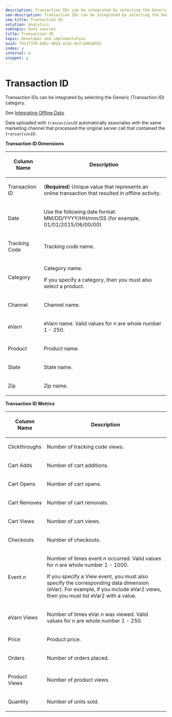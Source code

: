 ```yaml
---
description: Transaction IDs can be integrated by selecting the Generic (Transaction ID) category.
seo-description: Transaction IDs can be integrated by selecting the Generic (Transaction ID) category.
seo-title: Transaction ID
solution: Analytics
subtopic: Data sources
title: Transaction ID
topic: Developer and implementation
uuid: fd11f376-bd6c-402a-ac51-8e7c4d6a8591
index: y
internal: n
snippet: y
---
```


# Transaction ID

Transaction IDs can be integrated by selecting the Generic (Transaction ID) category.

See [Integrating Offline Data](../../c-data-sources/datasrc-integrating-offline-data.md#concept_B5C576220F1548B5A3A57112AA3960C6).

Data uploaded with *`transactionID`* automatically associates with the same marketing channel that processed the original server call that contained the *`transactionID`*.

**Transaction ID Dimensions** 

<table id="table_C711A4D08161468B81AE954987E83716"> 
 <thead> 
  <tr> 
   <th colname="col1" class="entry"> <p>Column Name </p> </th> 
   <th colname="col2" class="entry"> <p>Description </p> </th> 
  </tr> 
 </thead>
 <tbody> 
  <tr> 
   <td colname="col1"> <p>Transaction ID </p> </td> 
   <td colname="col2"> <p>(<b>Required</b>) Unique value that represents an online transaction that resulted in offline activity. </p> </td> 
  </tr> 
  <tr> 
   <td colname="col1"> <p>Date </p> </td> 
   <td colname="col2"> <p>Use the following date format: <span class="codeph"> MM/DD/YYYY/HH/mm/SS</span> (for example, <span class="codeph"> 01/01/2015/06/00/00</span>) </p> </td> 
  </tr> 
  <tr> 
   <td colname="col1"> <p>Tracking Code </p> </td> 
   <td colname="col2"> <p>Tracking code name. </p> </td> 
  </tr> 
  <tr> 
   <td colname="col1"> <p>Category </p> </td> 
   <td colname="col2"> <p>Category name. </p> <p>If you specify a category, then you must also select a product. </p> </td> 
  </tr> 
  <tr> 
   <td colname="col1"> <p>Channel </p> </td> 
   <td colname="col2"> <p>Channel name. </p> </td> 
  </tr> 
  <tr> 
   <td colname="col1"> <p>eVar<i>n</i> </p> </td> 
   <td colname="col2"> <p>eVar<i>n</i> name. Valid values for <i>n</i> are whole number 1 - 250. </p> </td> 
  </tr> 
  <tr> 
   <td colname="col1"> <p>Product </p> </td> 
   <td colname="col2"> <p>Product name. </p> </td> 
  </tr> 
  <tr> 
   <td colname="col1"> <p>State </p> </td> 
   <td colname="col2"> <p>State name. </p> </td> 
  </tr> 
  <tr> 
   <td colname="col1"> <p>Zip </p> </td> 
   <td colname="col2"> <p>Zip name. </p> </td> 
  </tr> 
 </tbody> 
</table>

<p class="head"> <b>Transaction ID Metrics</b> </p>

<table id="table_F9F09DDFCA7644708DD1F20370EDDF02"> 
 <thead> 
  <tr> 
   <th colname="col1" class="entry"> <p>Column Name </p> </th> 
   <th colname="col2" class="entry"> <p>Description </p> </th> 
  </tr> 
 </thead>
 <tbody> 
  <tr> 
   <td colname="col1"> <p>Clickthroughs </p> </td> 
   <td colname="col2"> <p>Number of tracking code views. </p> </td> 
  </tr> 
  <tr> 
   <td colname="col1"> <p>Cart Adds </p> </td> 
   <td colname="col2"> <p>Number of cart additions. </p> </td> 
  </tr> 
  <tr> 
   <td colname="col1"> <p>Cart Opens </p> </td> 
   <td colname="col2"> <p>Number of cart opens. </p> </td> 
  </tr> 
  <tr> 
   <td colname="col1"> <p>Cart Removes </p> </td> 
   <td colname="col2"> <p>Number of cart removals. </p> </td> 
  </tr> 
  <tr> 
   <td colname="col1"> <p>Cart Views </p> </td> 
   <td colname="col2"> <p>Number of cart views. </p> </td> 
  </tr> 
  <tr> 
   <td colname="col1"> <p>Checkouts </p> </td> 
   <td colname="col2"> <p>Number of checkouts. </p> </td> 
  </tr> 
  <tr> 
   <td colname="col1"> <p>Event <i>n</i> </p> </td> 
   <td colname="col2"> <p>Number of times event <i>n</i> occurred. Valid values for <i>n</i> are whole number 1 - 1000. </p> <p>If you specify a View event, you must also specify the corresponding data dimension (eVar). For example, if you include eVar2 views, then you must list eVar2 with a value. </p> </td> 
  </tr> 
  <tr> 
   <td colname="col1"> <p>eVar<i>n</i> Views </p> </td> 
   <td colname="col2"> <p>Number of times eVar <i>n</i> was viewed. Valid values for <i>n</i> are whole number 1 - 250. </p> </td> 
  </tr> 
  <tr> 
   <td colname="col1"> <p>Price </p> </td> 
   <td colname="col2"> <p>Product price. </p> </td> 
  </tr> 
  <tr> 
   <td colname="col1"> <p>Orders </p> </td> 
   <td colname="col2"> <p>Number of orders placed. </p> </td> 
  </tr> 
  <tr> 
   <td colname="col1"> <p>Product Views </p> </td> 
   <td colname="col2"> <p>Number of product views. </p> </td> 
  </tr> 
  <tr> 
   <td colname="col1"> <p>Quantity </p> </td> 
   <td colname="col2"> <p>Number of units sold. </p> </td> 
  </tr> 
 </tbody> 
</table>

